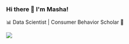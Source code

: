 ### Hi there 👋 I'm Masha! 

📊 Data Scientist | Consumer Behavior Scholar 🛒 

<!--
**mashuzza/mashuzza** is a ✨ _special_ ✨ repository because its `README.md` (this file) appears on your GitHub profile.

Here are some ideas to get you started:

- 🔭 I’m currently working on ...
- 🌱 I’m currently learning ...
- 👯 I’m looking to collaborate on ...
- 🤔 I’m looking for help with ...
- 💬 Ask me about ...
- 📫 How to reach me: ...
- 😄 Pronouns: ...
- ⚡ Fun fact: ...


-->


![](https://komarev.com/ghpvc/?username=mashuzza&color=FAD156)

